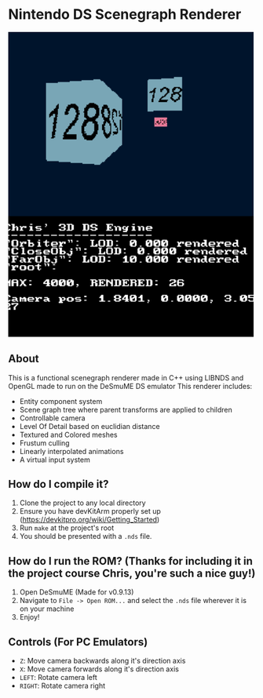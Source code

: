 # Nintendo DS Scenegraph Renderer
<img src = "misc/demo.png" width="500px">

## About

This is a functional scenegraph renderer made in C++ using LIBNDS and OpenGL made to run on the DeSmuME DS emulator
This renderer includes:
- Entity component system
- Scene graph tree where parent transforms are applied to children
- Controllable camera
- Level Of Detail based on euclidian distance
- Textured and Colored meshes
- Frustum culling
- Linearly interpolated animations
- A virtual input system

## How do I compile it?
1) Clone the project to any local directory
2) Ensure you have devKitArm properly set up (https://devkitpro.org/wiki/Getting_Started)
3) Run <code>make</code> at the project's root
4) You should be presented with a <code>.nds</code> file.

## How do I run the ROM? (Thanks for including it in the project course Chris, you're such a nice guy!)
1) Open DeSmuME (Made for v0.9.13)
2) Navigate to <code>File -> Open ROM...</code> and select the <code>.nds</code> file wherever it is on your machine
3) Enjoy!

## Controls (For PC Emulators)
- <code>Z</code>: Move camera backwards along it's direction axis
- <code>X</code>: Move camera forwards along it's direction axis
- <code>LEFT</code>: Rotate camera left
- <code>RIGHT</code>: Rotate camera right

